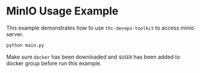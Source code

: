 # MinIO Usage Example
 
This example demonstrates how to use `thc-devops-toolkit` to access minio server.

```bash
python main.py
```

Make sure `docker` has been downloaded and `$USER` has been added to docker group before run this example.

